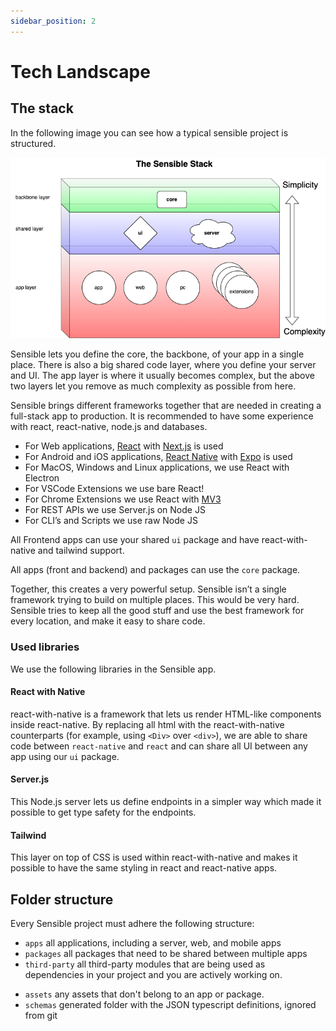 ```yaml
---
sidebar_position: 2
---
```


# Tech Landscape

## The stack

In the following image you can see how a typical sensible project is structured.

![sensible stack](./sensible-stack.png)

Sensible lets you define the core, the backbone, of your app in a single place. There is also a big shared code layer, where you define your server and UI. The app layer is where it usually becomes complex, but the above two layers let you remove as much complexity as possible from here.

Sensible brings different frameworks together that are needed in creating a full-stack app to production. It is recommended to have some experience with react, react-native, node.js and databases.

- For Web applications, [React](https://reactjs.org/) with [Next.js](https://nextjs.org) is used
- For Android and iOS applications, [React Native](https://reactnative.dev/) with [Expo](https://expo.dev) is used
- For MacOS, Windows and Linux applications, we use React with Electron
- For VSCode Extensions we use bare React!
- For Chrome Extensions we use React with [MV3](https://developer.chrome.com/docs/extensions/mv3/intro/)
- For REST APIs we use Server.js on Node JS
- For CLI’s and Scripts we use raw Node JS

All Frontend apps can use your shared `ui` package and have react-with-native and tailwind support.

All apps (front and backend) and packages can use the `core` package.

Together, this creates a very powerful setup. Sensible isn’t a single framework trying to build on multiple places. This would be very hard. Sensible tries to keep all the good stuff and use the best framework for every location, and make it easy to share code.

### Used libraries

We use the following libraries in the Sensible app.

#### React with Native

react-with-native is a framework that lets us render HTML-like components inside react-native. By replacing all html with the react-with-native counterparts (for example, using `<Div>` over `<div>`), we are able to share code between `react-native` and `react` and can share all UI between any app using our `ui` package.

#### Server.js

This Node.js server lets us define endpoints in a simpler way which made it possible to get type safety for the endpoints.

#### Tailwind

This layer on top of CSS is used within react-with-native and makes it possible to have the same styling in react and react-native apps.

## Folder structure

Every Sensible project must adhere the following structure:

- `apps` all applications, including a server, web, and mobile apps
- `packages` all packages that need to be shared between multiple apps
- `third-party` all third-party modules that are being used as dependencies in your project and you are actively working on.
<!-- - `docs` markdown files that need to be presented in the Sensible Docs to educate the developer of the project. NB: you can also place markdown files anywhere else. -->
- `assets` any assets that don't belong to an app or package.
- `schemas` generated folder with the JSON typescript definitions, ignored from git
